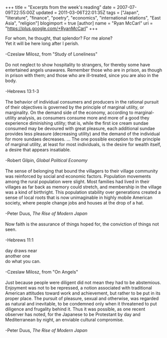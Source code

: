 +++
title = "Excerpts from the week's reading"
date = 2007-07-09T22:55:00Z
updated = 2011-03-06T22:01:35Z
tags = ["Japan", "literature", "finance", "poetry", "economics", "international relations", "East Asia", "religion"]
blogimport = true
[author]
	name = "Ryan McCarl"
	uri = "https://plus.google.com/+RyanMcCarl"
+++

For whom, he thought, that splendor?  For me alone?<br />Yet it will be here long after I perish.<br /><br />-Czeslaw Milosz, from "Study of Loneliness"<br /><br />Do not neglect to show hospitality to strangers, for thereby some have entertained angels unawares.  Remember those who are in prison, as though in prison with them; and those who are ill-treated, since you are also in the body.<br /><br />-Hebrews 13:1-3<br /><br />The behavior of individual consumers and producers in the rational pursuit of their objectives is governed by the principle of marginal utility, or marginality.  On the demand side of the economy, according to marginal-utility analysis, as consumers consume more and more of a good they experience diminishing utility; that is, while the first ice cream sundae consumed may be devoured with great pleasure, each additional sundae provides less pleasure (decreasing utility) and the demand of the individual for more sundaes decreases.  ... The one possible exception to the principle of marginal utility, at least for most individuals, is the desire for wealth itself, a desire that appears insatiable.<br /><br />-Robert Gilpin, <em>Global Political Economy</em><br /><br />The sense of belonging that bound the villagers to their village community was reinforced by social and economic factors.  Population movements among the rural population were slight.  Most families had lived in their villages as far back as memory could stretch, and membership in the village was a kind of birthright.  This population stability over generations created a sense of local roots that is now unimaginable in highly mobile American society, where people change jobs and houses at the drop of a hat.<br /><br />-Peter Duus, <em>The Rise of Modern Japan</em><br /><br />Now faith is the assurance of things hoped for, the conviction of things not seen.<br /><br />-Hebrews 11:1<br /><br />day draws near<br />another one<br />do what you can.<br /><br />-Czeslaw Milosz, from "On Angels"<br /><br />Just because people were diligent did not mean they had to be abstemious.  Enjoyment was not to be repressed, a notion associated with traditional American attitudes toward work and achievement, but rather to be put in its proper place.  The pursuit of pleasure, sexual and otherwise, was regarded as natural and inevitable, to be condemned only when it threatened to put diligence and frugality behind it.  Thus it was possible, as one recent observer has noted, for the Japanese to be Protestant by day and Mediterranean by night, an enviable cultural compromise.<br /><br />-Peter Duus, <em>The Rise of Modern Japan</em>

